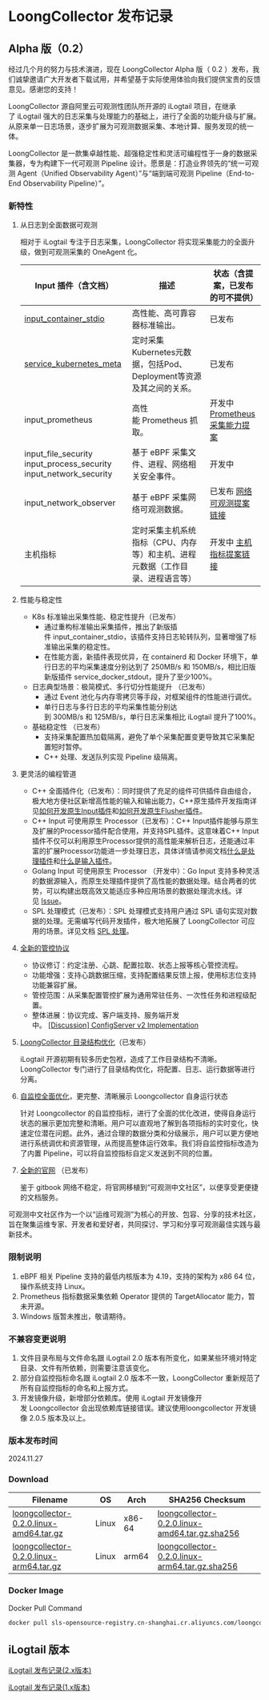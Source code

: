 # LoongCollector 发布记录

## Alpha 版（0.2）

经过几个月的努力与技术演进，现在 LoongCollector Alpha 版（ 0.2 ）发布，我们诚挚邀请广大开发者下载试用，并希望基于实际使用体验向我们提供宝贵的反馈意见。感谢您的支持！

LoongCollector 源自阿里云可观测性团队所开源的 iLogtail 项目，在继承了 iLogtail 强大的日志采集与处理能力的基础上，进行了全面的功能升级与扩展。从原来单一日志场景，逐步扩展为可观测数据采集、本地计算、服务发现的统一体。

LoongCollector 是一款集卓越性能、超强稳定性和灵活可编程性于一身的数据采集器，专为构建下一代可观测 Pipeline 设计。愿景是：打造业界领先的“统一可观测 Agent（Unified Observability Agent）”与“端到端可观测 Pipeline（End-to-End Observability Pipeline）”。

### 新特性

1. 从日志到全面数据可观测

    相对于 iLogtail 专注于日志采集，LoongCollector 将实现采集能力的全面升级，做到可观测采集的 OneAgent 化。

    |  Input 插件（含文档）  |  描述  |  状态（含提案，已发布的可不提供）  |
    | --- | --- | --- |
    |  [input\_container\_stdio](../../plugins/input/native/input-container-stdio.md)  |  高性能、高可靠容器标准输出。  |  已发布  |
    |  [service\_kubernetes\_meta](../../plugins/input/extended/service-kubernetesmeta-v2.md)  |  定时采集Kubernetes元数据，包括Pod、Deployment等资源及其之间的关系。  |  已发布   |
    |  input\_prometheus  |  高性能 Prometheus 抓取。  |  开发中 [Prometheus采集能力提案](https://github.com/alibaba/loongcollector/discussions/1920)  |
    |  input\_file\_security  input\_process\_security  input\_network\_security   |  基于 eBPF 采集文件、进程、网络相关安全事件。  |  开发中  |
    |  input\_network\_observer   |  基于 eBPF 采集网络可观测数据。  |  已发布 [网络可观测提案链接](https://github.com/alibaba/loongcollector/discussions/1919)  |
    |  主机指标  |  定时采集主机系统指标（CPU、内存等）和主机、进程元数据（工作目录、进程语言等）  |  开发中 [主机指标提案链接](https://github.com/alibaba/loongcollector/discussions/1921)  |

2. 性能与稳定性

    * K8s 标准输出采集性能、稳定性提升（已发布）
        * 通过重构标准输出采集插件，推出了新版插件 input\_container\_stdio，该插件支持日志轮转队列，显著增强了标准输出采集的稳定性。
        * 在性能方面，新插件表现优异，在 containerd 和 Docker 环境下，单行日志的平均采集速度分别达到了 250MB/s 和 150MB/s，相比旧版新版插件 service\_docker\_stdout，提升了至少100%。
    * 日志典型场景：极简模式、多行切分性能提升 （已发布）
        * 通过 Event 池化与内存零拷贝等手段，对框架组件的性能进行调优。
        * 单行日志与多行日志的平均采集性能分别达到 300MB/s 和 125MB/s，单行日志采集相比 iLogtail 提升了100%。
    * 基础稳定性 （已发布）
        * 支持采集配置热加载隔离，避免了单个采集配置变更导致其它采集配置短时暂停。
        * C++ 处理、发送队列实现 Pipeline 级隔离。

3. 更灵活的编程管道

    * C++ 全面插件化（已发布）：同时提供了充足的组件可供插件自由组合，极大地方便社区新增高性能的输入和输出能力，C++原生插件开发指南详见[如何开发原生Input插件](../../developer-guide/plugin-development/native-plugins/how-to-write-native-input-plugins.md)和[如何开发原生Flusher插件](../../developer-guide/plugin-development/native-plugins/how-to-write-native-flusher-plugins.md)。
    * C++ Input 可使用原生 Processor（已发布）：C++ Input插件能够与原生及扩展的Processor插件配合使用，并支持SPL插件。这意味着C++ Input插件不仅可以利用原生Processor提供的高性能来解析日志，还能通过丰富的扩展Processor功能进一步处理日志，具体详情请参阅文档[什么是处理插件](../../plugins/processor/README.md)和[什么是输入插件](../../plugins/input/README.md)。
    * Golang Input 可使用原生 Processor （开发中）：Go Input 支持多种灵活的数据源输入，而原生处理插件提供了高性能的数据处理。结合两者的优势，可以构建出既高效又能适应多种应用场景的数据处理流水线。详见 [Issue](https://github.com/alibaba/loongcollector/issues/1917)。
    * SPL 处理模式（已发布）：SPL 处理模式支持用户通过 SPL 语句实现对数据的处理。无需编写代码开发插件，极大地拓展了 LoongCollector 可应用的场景。详见文档 [SPL 处理](../../plugins/processor/spl/processor-spl-native.md)。

4. [全新的管控协议](https://github.com/alibaba/loongcollector/blob/main/config_server/protocol/v2/README.md)

    * 协议修订：约定注册、心跳、配置拉取、状态上报等核心管控流程。
    * 功能增强：支持心跳数据压缩，支持配置结果反馈上报，使用标志位支持功能兼容扩展。
    * 管控范围：从采集配置管控扩展为通用常驻任务、一次性任务和进程级配置。
    * 整体进展：协议完成、客户端支持、服务端开发中。 [\[Discussion\] ConfigServer v2 Implementation](https://github.com/alibaba/loongcollector/discussions/1916)

5. [LoongCollector 目录结构优化](../loongcollector-dir.md)（已发布）

    iLogtail 开源初期有较多历史包袱，造成了工作目录结构不清晰。LoongCollector 专门进行了目录结构优化，将配置、日志、运行数据等进行分离。

6. [自监控全面优化](https://github.com/alibaba/loongcollector/discussions/1928)，更完整、清晰展示 Loongcollector 自身运行状态

    针对 Loongcollector 的自监控指标，进行了全面的优化改进，使得自身运行状态的展示更加完整和清晰。用户可以直观地了解到各项指标的实时变化，快速定位潜在问题。此外，通过合理的数据分类和分级展示，用户可以更方便地进行系统调优和资源管理，从而提高整体运行效率。我们将自监控指标改造为了内置 Pipeline，可以将自监控指标自定义发送到不同的位置。

7. [全新的官网](https://open.observability.cn/project/loongcollector/about/#_top) （已发布）

    鉴于 gitbook 网络不稳定，将官网移植到“可观测中文社区”，以便享受更便捷的文档服务。

可观测中文社区作为一个以“运维可观测”为核心的开放、包容、分享的技术社区，旨在聚集运维专家、开发者和爱好者，共同探讨、学习和分享可观测最佳实践与最新技术。

### 限制说明

1. eBPF 相关 Pipeline 支持的最低内核版本为 4.19，支持的架构为 x86 64 位，操作系统支持 Linux。
2. Prometheus 指标数据采集依赖 Operator 提供的 TargetAllocator 能力，暂未开源。
3. Windows 版暂未推出，敬请期待。

### 不兼容变更说明

1. 文件目录布局与文件命名跟 iLogtail 2.0 版本有所变化，如果某些环境对特定目录、文件有所依赖，则需要注意该变化。
2. 部分自监控指标命名跟 iLogtail 2.0 版本不一致，LoongCollector 重新规范了所有自监控指标的命名和上报方式。
3. 开发镜像升级，新增部分依赖库。使用 iLogtail 开发镜像开发 Loongcollector 会出现依赖库链接错误。建议使用loongcollector 开发镜像 2.0.5 版本及以上。

### 版本发布时间

2024.11.27

### Download

| **Filename** | **OS** | **Arch** | **SHA256 Checksum** |
|  ----  | ----  | ----  | ----  |
|[loongcollector-0.2.0.linux-amd64.tar.gz](https://loongcollector-community-edition.oss-cn-shanghai.aliyuncs.com/0.2.0/loongcollector-0.2.0.linux-amd64.tar.gz)|Linux|x86-64|[loongcollector-0.2.0.linux-amd64.tar.gz.sha256](https://loongcollector-community-edition.oss-cn-shanghai.aliyuncs.com/0.2.0/loongcollector-0.2.0.linux-amd64.tar.gz.sha256)|
|[loongcollector-0.2.0.linux-arm64.tar.gz](https://loongcollector-community-edition.oss-cn-shanghai.aliyuncs.com/0.2.0/loongcollector-0.2.0.linux-arm64.tar.gz)|Linux|arm64|[loongcollector-0.2.0.linux-arm64.tar.gz.sha256](https://loongcollector-community-edition.oss-cn-shanghai.aliyuncs.com/0.2.0/loongcollector-0.2.0.linux-arm64.tar.gz.sha256)|

### Docker Image

Docker Pull Command

``` bash
docker pull sls-opensource-registry.cn-shanghai.cr.aliyuncs.com/loongcollector-community-edition/loongcollector:0.2.0
```

## iLogtail 版本

[iLogtail 发布记录(2.x版本)](release-notes-ilogtail-2x.md)

[iLogtail 发布记录(1.x版本)](release-notes-ilogtail-1x.md)
